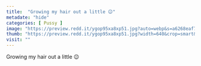 ```yaml
---
title:  "Growing my hair out a little 😉"
metadate: "hide"
categories: [ Pussy ]
image: "https://preview.redd.it/ygop95xa8xp51.jpg?auto=webp&s=a6268eaf735e364156e33331beb7d0304ff9a663"
thumb: "https://preview.redd.it/ygop95xa8xp51.jpg?width=640&crop=smart&auto=webp&s=c4df6b94b4f76b41c6730350081237e77014c263"
visit: ""
---
```

Growing my hair out a little 😉
